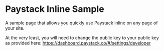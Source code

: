 # Paystack Inline Sample

A sample page that allows you quickly use Paystack inline on any page of your site.

At the very least, you will need to change the public key to your public key as provided here: https://dashboard.paystack.co/#/settings/developer

